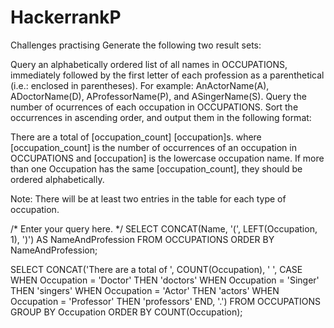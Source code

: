# HackerrankP
Challenges practising 
Generate the following two result sets:

Query an alphabetically ordered list of all names in OCCUPATIONS, immediately followed by the first letter of each profession as a parenthetical (i.e.: enclosed in parentheses). For example: AnActorName(A), ADoctorName(D), AProfessorName(P), and ASingerName(S).
Query the number of ocurrences of each occupation in OCCUPATIONS. Sort the occurrences in ascending order, and output them in the following format:

There are a total of [occupation_count] [occupation]s.
where [occupation_count] is the number of occurrences of an occupation in OCCUPATIONS and [occupation] is the lowercase occupation name. If more than one Occupation has the same [occupation_count], they should be ordered alphabetically.

Note: There will be at least two entries in the table for each type of occupation.

/*
Enter your query here.
*/
SELECT CONCAT(Name, '(', LEFT(Occupation, 1), ')') AS NameAndProfession
FROM OCCUPATIONS
ORDER BY NameAndProfession;

SELECT CONCAT('There are a total of ', COUNT(Occupation), ' ', 
              CASE 
                WHEN Occupation = 'Doctor' THEN 'doctors'
                WHEN Occupation = 'Singer' THEN 'singers'
                WHEN Occupation = 'Actor' THEN 'actors'
                WHEN Occupation = 'Professor' THEN 'professors'
              END, '.')
FROM OCCUPATIONS
GROUP BY Occupation
ORDER BY COUNT(Occupation);
